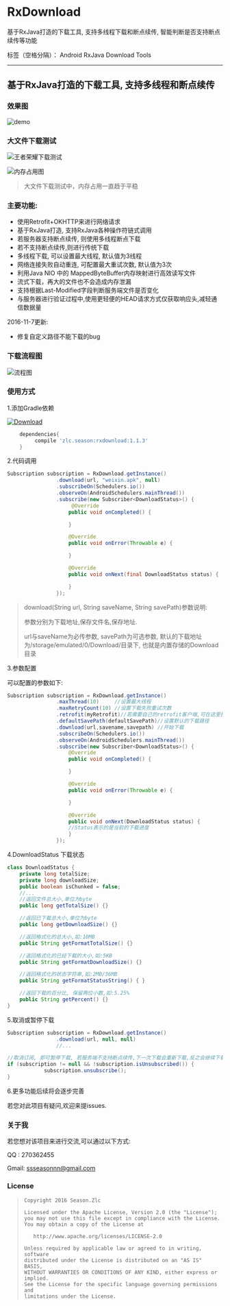 # RxDownload
基于RxJava打造的下载工具, 支持多线程下载和断点续传, 智能判断是否支持断点续传等功能


标签（空格分隔）： Android  RxJava  Download Tools



---

## 基于RxJava打造的下载工具, 支持多线程和断点续传


### 效果图

![demo](https://github.com/ssseasonnn/RxDownload/blob/master/demo.gif?raw=true)

### 大文件下载测试

![王者荣耀下载测试](https://github.com/ssseasonnn/RxDownload/blob/master/王者荣耀下载测试.gif?raw=true)

![内存占用图](https://github.com/ssseasonnn/RxDownload/blob/master/memory.png?raw=true)

> 大文件下载测试中，内存占用一直趋于平稳

### 主要功能:

- 使用Retrofit+OKHTTP来进行网络请求
- 基于RxJava打造, 支持RxJava各种操作符链式调用
- 若服务器支持断点续传, 则使用多线程断点下载
- 若不支持断点续传,则进行传统下载
- 多线程下载, 可以设置最大线程, 默认值为3线程
- 网络连接失败自动重连, 可配置最大重试次数, 默认值为3次
- 利用Java NIO 中的 MappedByteBuffer内存映射进行高效读写文件
- 流式下载，再大的文件也不会造成内存泄漏
- 支持根据Last-Modified字段判断服务端文件是否变化
- 与服务器进行验证过程中,使用更轻便的HEAD请求方式仅获取响应头,减轻通信数据量


2016-11-7更新:

- 修复自定义路径不能下载的bug

### 下载流程图

![流程图](https://github.com/ssseasonnn/RxDownload/blob/master/download.png?raw=true)


### 使用方式

1.添加Gradle依赖

[![Download](https://api.bintray.com/packages/ssseasonnn/android/RxDownload/images/download.svg)](https://bintray.com/ssseasonnn/android/RxDownload/_latestVersion)

```groovy
	dependencies{
   		 compile 'zlc.season:rxdownload:1.1.3'
	}
```

2.代码调用

```java
Subscription subscription = RxDownload.getInstance()
                .download(url, "weixin.apk", null)
                .subscribeOn(Schedulers.io())
                .observeOn(AndroidSchedulers.mainThread())
                .subscribe(new Subscriber<DownloadStatus>() {
                     @Override
                    public void onCompleted() {

                    }

                    @Override
                    public void onError(Throwable e) {

                    }

                    @Override
                    public void onNext(final DownloadStatus status) {

                    }
                });
```

> download(String url, String  saveName, String savePath)参数说明:
>
> 参数分别为下载地址,保存文件名,保存地址.
>
> url与saveName为必传参数, savePath为可选参数, 默认的下载地址为/storage/emulated/0/Download/目录下, 也就是内置存储的Download目录

3.参数配置

可以配置的参数如下:

```java
Subscription subscription = RxDownload.getInstance()
                .maxThread(10)     //设置最大线程
                .maxRetryCount(10) //设置下载失败重试次数
                .retrofit(myRetrofit)//若需要自己的retrofit客户端,可在这里指定
                .defaultSavePath(defaultSavePath)//设置默认的下载路径
                .download(url,savename,savepath) //开始下载
                .subscribeOn(Schedulers.io())
                .observeOn(AndroidSchedulers.mainThread())
                .subscribe(new Subscriber<DownloadStatus>() {
                    @Override
                    public void onCompleted() {

                    }

                    @Override
                    public void onError(Throwable e) {

                    }

                    @Override
                    public void onNext(DownloadStatus status) {
					//Status表示的是当前的下载进度
                    }
                });
```

4.DownloadStatus 下载状态

```java
class DownloadStatus {
    private long totalSize;
    private long downloadSize;
    public boolean isChunked = false;
    //...
    //返回文件总大小,单位为byte
    public long getTotalSize() {}

    //返回已下载总大小,单位为byte
    public long getDownloadSize() {}

    //返回格式化的总大小,如:10MB
    public String getFormatTotalSize() {}

	//返回格式化的已经下载的大小,如:5KB
    public String getFormatDownloadSize() {}

    //返回格式化的状态字符串,如:2MB/36MB
    public String getFormatStatusString() { }

    //返回下载的百分比, 保留两位小数,如:5.25%
    public String getPercent() {}
}
```

5.取消或暂停下载

```java
Subscription subscription = RxDownload.getInstance()
                .download(url, null, null)
  				//...

//取消订阅, 即可暂停下载, 若服务端不支持断点续传,下一次下载会重新下载,反之会继续下载
if (subscription != null && !subscription.isUnsubscribed()) {
            subscription.unsubscribe();
}
```

6.更多功能后续将会逐步完善

若您对此项目有疑问,欢迎来提issues.

### 关于我

若您想对该项目来进行交流,可以通过以下方式:

QQ : 270362455

Gmail: ssseasonnn@gmail.com

### License

> ```
> Copyright 2016 Season.Zlc
>
> Licensed under the Apache License, Version 2.0 (the "License");
> you may not use this file except in compliance with the License.
> You may obtain a copy of the License at
>
>    http://www.apache.org/licenses/LICENSE-2.0
>
> Unless required by applicable law or agreed to in writing, software
> distributed under the License is distributed on an "AS IS" BASIS,
> WITHOUT WARRANTIES OR CONDITIONS OF ANY KIND, either express or implied.
> See the License for the specific language governing permissions and
> limitations under the License.
> ```